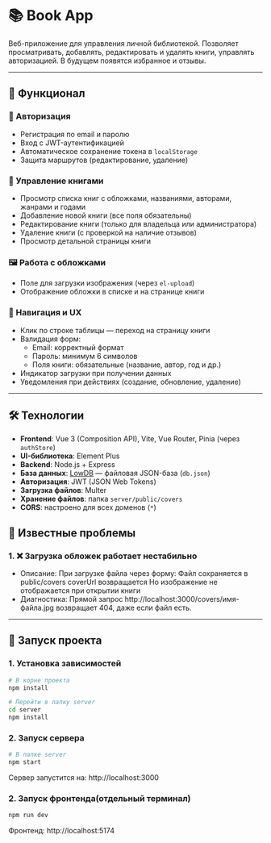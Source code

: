 # 📚 Book App

Веб-приложение для управления личной библиотекой. Позволяет просматривать, добавлять, редактировать и удалять книги, управлять авторизацией.
В будущем появятся избранное и отзывы.

---

## 🌟 Функционал

### 🔐 Авторизация
- Регистрация по email и паролю
- Вход с JWT-аутентификацией
- Автоматическое сохранение токена в `localStorage`
- Защита маршрутов (редактирование, удаление)

### 📖 Управление книгами
- Просмотр списка книг с обложками, названиями, авторами, жанрами и годами
- Добавление новой книги (все поля обязательны)
- Редактирование книги (только для владельца или администратора)
- Удаление книги (с проверкой на наличие отзывов)
- Просмотр детальной страницы книги

### 🖼️ Работа с обложками
- Поле для загрузки изображения (через `el-upload`)
- Отображение обложки в списке и на странице книги

### 🧭 Навигация и UX
- Клик по строке таблицы — переход на страницу книги
- Валидация форм:
  - Email: корректный формат
  - Пароль: минимум 6 символов
  - Поля книги: обязательные (название, автор, год и др.)
- Индикатор загрузки при получении данных
- Уведомления при действиях (создание, обновление, удаление)

---

## 🛠️ Технологии

- **Frontend**: Vue 3 (Composition API), Vite, Vue Router, Pinia (через `authStore`)
- **UI-библиотека**: Element Plus
- **Backend**: Node.js + Express
- **База данных**: [LowDB](https://github.com/typicode/lowdb) — файловая JSON-база (`db.json`)
- **Авторизация**: JWT (JSON Web Tokens)
- **Загрузка файлов**: Multer
- **Хранение файлов**: папка `server/public/covers`
- **CORS**: настроено для всех доменов (`*`)
  
## 🐞 Известные проблемы
### 1. ❌ Загрузка обложек работает нестабильно
- Описание:
При загрузке файла через форму:
Файл сохраняется в public/covers
coverUrl возвращается
Но изображение не отображается при открытии книги
- Диагностика:
Прямой запрос http://localhost:3000/covers/имя-файла.jpg возвращает 404, даже если файл есть.
---

## 🚀 Запуск проекта

### 1. Установка зависимостей

```bash
# В корне проекта
npm install

# Перейти в папку server
cd server
npm install
```
### 2. Запуск сервера
```bash
# В папке server
npm start
```
Сервер запустится на: http://localhost:3000

### 2. Запуск фронтенда(отдельный терминал)
```bash
npm run dev
```
Фронтенд: http://localhost:5174 


